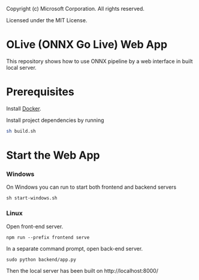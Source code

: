 Copyright (c) Microsoft Corporation. All rights reserved.

Licensed under the MIT License.


# OLive (ONNX Go Live) Web App

This repository shows how to use ONNX pipeline by a web interface in built local server.

# Prerequisites
Install [Docker](https://docs.docker.com/install/).

Install project dependencies by running 
```bash
sh build.sh
```

# Start the Web App
### Windows
On Windows you can run to start both frontend and backend servers
```
sh start-windows.sh

```

### Linux
Open front-end server.
```
npm run --prefix frontend serve
```

In a separate command prompt, open back-end server.
```
sudo python backend/app.py
```

Then the local server has been built on http://localhost:8000/
